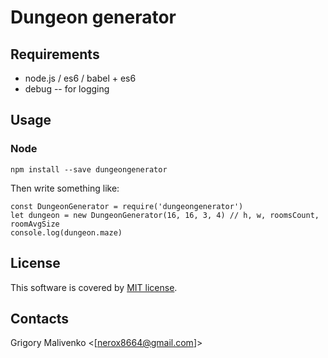 # Dungeon generator

## Requirements

* node.js / es6 / babel + es6
* debug -- for logging

## Usage

### Node

`npm install --save dungeongenerator`

Then write something like:

```
const DungeonGenerator = require('dungeongenerator')
let dungeon = new DungeonGenerator(16, 16, 3, 4) // h, w, roomsCount, roomAvgSize
console.log(dungeon.maze)
```

## License

This software is covered by [MIT license][LICENSE].

## Contacts

Grigory Malivenko <[nerox8664@gmail.com]>

[Issues]: https://github.com/nerox8664/relay/issues
[License]: LICENSE
